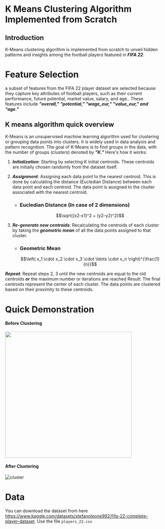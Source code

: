 # K Means Clustering Algorithm Implemented from Scratch
## Introduction
K-Means clustering algorithm is implemented from scratch to unveil hidden patterns and insights among the football players featured in ***FIFA 22***.


# Feature Selection
  a subset of features from the FIFA 22 player dataset are selected because they capture key attributes of football players, such as their current performance, future potential, market value, salary, and age..
These features include ***"overall," "potential," "wage_eur," "value_eur," and "age."***

## K means algorithm quick overview
K-Means is an unsupervised machine learning algorithm used for clustering or grouping data points into clusters.
It is widely used in data analysis and pattern recognition. The goal of K-Means is to find groups in the data, with the number of groups (clusters) denoted by ***"K."*** Here's how it works:

1. ***Initialization***: Starting by selecting K initial centroids. These centroids are initially chosen randomly from the dataset itself.

2. ***Assignment***: Assigning each data point to the nearest centroid. This is done by calculating the distance (Eucledian Distance) between each data point and each centroid. The data point is assigned to the cluster associated with the nearest centroid.
   - ### Eucledian Distance (In case of 2 dimensions)
        $$\sqrt{(x2-x1)^2 + (y2-y2)^2}$$

4. ***Re-generate new centroids***: Recalculating the centroids of each cluster by taking the ***geometric mean*** of all the data points assigned to that cluster.
    - ### Geometric Mean
       $$\left( x_1 \cdot x_2 \cdot x_3 \cdot \ldots \cdot x_n \right)^{\frac{1}{n}}$$
 
***Repeat***: Repeat steps 2, 3 until the new centroids are equal to the old centroids ***or*** the maximum number or iterations are reached
Result: The final centroids represent the center of each cluster. The data points are clustered based on their proximity to these centroids.

# Quick Demonstration
#### Before Clustering
<img src="https://github.com/sarahishamsaied/k-means-from-scratch/assets/71923204/48f04f23-33cc-4424-bef6-934536f4fe48" width="410" />



#### After Clustering

![cluster](https://github.com/sarahishamsaied/k-means-from-scratch/assets/71923204/134b4d06-1d26-40d9-a02d-64f197e64a62)

# Data
You can download the dataset from here https://www.kaggle.com/datasets/stefanoleone992/fifa-22-complete-player-dataset. Use the file `players_22.csv`
